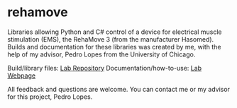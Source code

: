 # rehamove
Libraries allowing Python and C# control of a device for electrical muscle stimulation (EMS), the RehaMove 3 (from the manufacturer Hasomed). Builds and documentation for these libraries was created by me, with the help of my advisor, Pedro Lopes from the University of Chicago.

Build/library files: [Lab Repository](https://github.com/humancomputerintegration/rehamove-integration-lib)
Documentation/how-to-use: [Lab Webpage](https://lab.plopes.org/rehamove.html)

All feedback and questions are welcome. You can contact me or my advisor for this project, Pedro Lopes.
